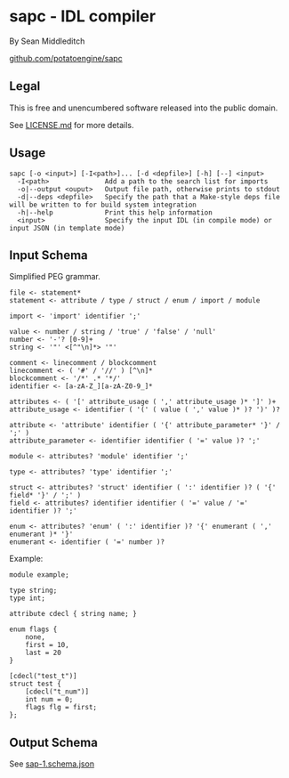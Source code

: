 sapc - IDL compiler
===================

By Sean Middleditch

[github.com/potatoengine/sapc](https://github.com/potatoengine/sapc)

Legal
-----

This is free and unencumbered software released into the public domain.

See [LICENSE.md](./LICENSE.md) for more details.

Usage
-----

```
sapc [-o <input>] [-I<path>]... [-d <depfile>] [-h] [--] <input>
  -I<path>              Add a path to the search list for imports
  -o|--output <ouput>   Output file path, otherwise prints to stdout
  -d|--deps <depfile>   Specify the path that a Make-style deps file will be written to for build system integration
  -h|--help             Print this help information
  <input>               Specify the input IDL (in compile mode) or input JSON (in template mode)
```

Input Schema
------------

Simplified PEG grammar.

```
file <- statement*
statement <- attribute / type / struct / enum / import / module

import <- 'import' identifier ';'

value <- number / string / 'true' / 'false' / 'null'
number <- '-'? [0-9]+
string <- '"' <[^"\n]*> '"'

comment <- linecomment / blockcomment
linecomment <- ( '#' / '//' ) [^\n]*
blockcomment <- '/*' .* '*/'
identifier <- [a-zA-Z_][a-zA-Z0-9_]*

attributes <- ( '[' attribute_usage ( ',' attribute_usage )* ']' )+
attribute_usage <- identifier ( '(' ( value ( ',' value )* )? ')' )?

attribute <- 'attribute' identifier ( '{' attribute_parameter* '}' / ';' )
attribute_parameter <- identifier identifier ( '=' value )? ';'

module <- attributes? 'module' identifier ';'

type <- attributes? 'type' identifier ';'

struct <- attributes? 'struct' identifier ( ':' identifier )? ( '{' field* '}' / ';' )
field <- attributes? identifier identifier ( '=' value / '=' identifier )? ';'

enum <- attributes? 'enum' ( ':' identifier )? '{' enumerant ( ',' enumerant )* '}'
enumerant <- identifier ( '=' number )?
```

Example:

```
module example;

type string;
type int;

attribute cdecl { string name; }

enum flags {
    none,
    first = 10,
    last = 20
}

[cdecl("test_t")]
struct test {
    [cdecl("t_num")]
    int num = 0;
    flags flg = first;
};
```

Output Schema
-------------

See [sap-1.schema.json](https://potatoengine.github.io/sapc/schema/sap-1.schema.json)
